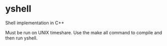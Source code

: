 # yshell
Shell implementation in C++

Must be run on UNIX timeshare. Use the make all command to compile and then run yshell.
